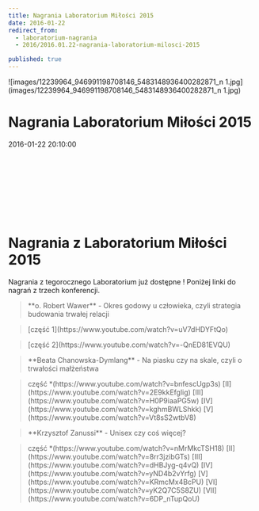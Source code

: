 ```yaml
---
title: Nagrania Laboratorium Miłości 2015
date: 2016-01-22
redirect_from: 
  - laboratorium-nagrania
  - 2016/2016.01.22-nagrania-laboratorium-milosci-2015

published: true
---
```



![images/12239964_946991198708146_5483148936400282871_n 1.jpg](images/12239964_946991198708146_5483148936400282871_n 1.jpg)

# Nagrania Laboratorium Miłości 2015

<time>2016-01-22 20:10:00</time>


 



 


#  

# Nagrania z Laboratorium Miłości 2015

Nagrania z tegorocznego Laboratorium już dostępne ! Poniżej linki do nagrań z trzech konferencji.

<blockquote>**o. Robert Wawer** - Okres godowy u człowieka, czyli strategia budowania trwałej relacji </blockquote><blockquote>[część 1](https://www.youtube.com/watch?v=uV7dHDYFtQo)</blockquote><blockquote>[część 2](https://www.youtube.com/watch?v=-QnED81EVQU)</blockquote><blockquote>**Beata Chanowska-Dymlang** - Na piasku czy na skale, czyli o trwałości małżeństwa</blockquote><blockquote>część *(https://www.youtube.com/watch?v=bnfescUgp3s) [II](https://www.youtube.com/watch?v=2E9kkEfglig) [III](https://www.youtube.com/watch?v=H0P9iaaPG5w) [IV](https://www.youtube.com/watch?v=kghmBWLShkk) [V](https://www.youtube.com/watch?v=Vt8sS2wtbV8)</blockquote><blockquote>**Krzysztof Zanussi** - Unisex czy coś więcej? </blockquote><blockquote>część *(https://www.youtube.com/watch?v=nMrMkcTSH18) [II](https://www.youtube.com/watch?v=8rr3jzibGTs) [III](https://www.youtube.com/watch?v=dHBJyg-q4vQ) [IV](https://www.youtube.com/watch?v=yND4b2vYrfg) [V](https://www.youtube.com/watch?v=KRmcMx4BcPU) [VI](https://www.youtube.com/watch?v=yK2Q7C5S8ZU) [VII](https://www.youtube.com/watch?v=6DP_nTupQoU) </blockquote>

<!--{{json:{"created_date":"2016-01-22 20:10:00","publish_down":"0000-00-00 00:00:00","id":"5452"}}}-->